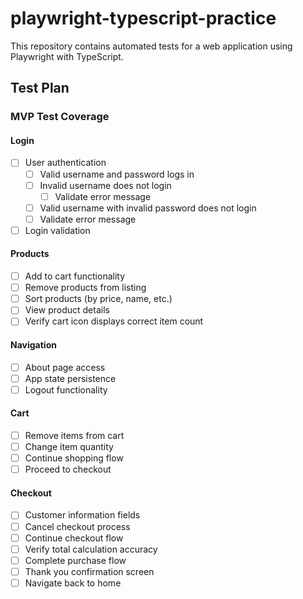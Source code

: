 # playwright-typescript-practice

This repository contains automated tests for a web application using Playwright with TypeScript.

## Test Plan

### MVP Test Coverage

#### Login
- [ ] User authentication
    - [ ] Valid username and password logs in
    - [ ] Invalid username does not login
        - [ ] Validate error message
    - [ ] Valid username with invalid password does not login
    - [ ] Validate error message
- [ ] Login validation

#### Products
- [ ] Add to cart functionality
- [ ] Remove products from listing
- [ ] Sort products (by price, name, etc.)
- [ ] View product details
- [ ] Verify cart icon displays correct item count

#### Navigation
- [ ] About page access
- [ ] App state persistence
- [ ] Logout functionality

#### Cart
- [ ] Remove items from cart
- [ ] Change item quantity
- [ ] Continue shopping flow
- [ ] Proceed to checkout

#### Checkout
- [ ] Customer information fields
- [ ] Cancel checkout process
- [ ] Continue checkout flow
- [ ] Verify total calculation accuracy
- [ ] Complete purchase flow
- [ ] Thank you confirmation screen
- [ ] Navigate back to home
